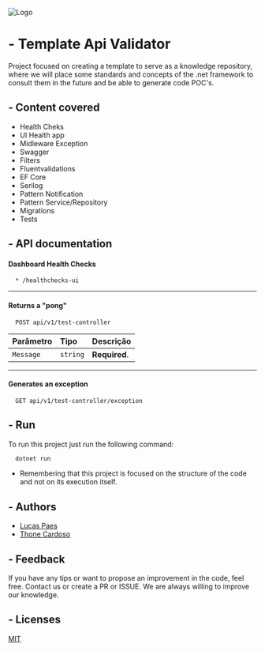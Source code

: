 
![Logo](https://i.ibb.co/Ybt3hR0/Capturar.png)


# - Template Api Validator


Project focused on creating a template to serve as a knowledge repository, where we will place some standards and concepts of the .net framework to consult them in the future and be able to generate code POC's.


## - Content covered

- Health Cheks
- UI Health app
- Midleware Exception
- Swagger
- Filters
- Fluentvalidations
- EF Core
- Serilog
- Pattern Notification
- Pattern Service/Repository
- Migrations
- Tests


## - API documentation

#### Dashboard Health Checks

```http
  * /healthchecks-ui
```

---

#### Returns a "pong"

```http
  POST api/v1/test-controller
```

| Parâmetro   | Tipo       | Descrição                           |
| :---------- | :--------- | :---------------------------------- |
| `Message` | `string` | **Required**. |

---

#### Generates an exception

```http
  GET api/v1/test-controller/exception
```


## - Run

To run this project just run the following command: 

```bash
  dotnet run
```
* Remembering that this project is focused on the structure of the code and not on its execution itself.


## - Authors

- [Lucas Paes](https://github.com/LucasTMP) 
- [Thone Cardoso](https://github.com/thonecardoso)

## - Feedback

If you have any tips or want to propose an improvement in the code, feel free. Contact us or create a PR or ISSUE. We are always willing to improve our knowledge.


## - Licenses

[MIT](https://choosealicense.com/licenses/mit/)

